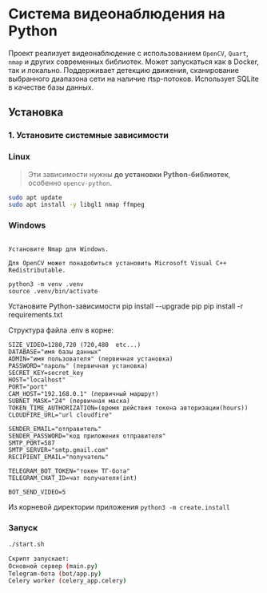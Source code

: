 # Система видеонаблюдения на Python

Проект реализует видеонаблюдение с использованием `OpenCV`, `Quart`, `nmap` и других современных библиотек. Может запускаться как в Docker, так и локально.
Поддерживает детекцию движения, сканирование выбранного диапазона сети на наличие rtsp-потоков.
Использует SQLite в качестве базы данных.

## Установка

### 1. Установите системные зависимости
### Linux

> Эти зависимости нужны **до установки Python-библиотек**, особенно `opencv-python`.

```bash
sudo apt update
sudo apt install -y libgl1 nmap ffmpeg
```

### Windows
```Установите Python 3.12+ (обязательно выберите опцию "Add Python to PATH").

Установите Nmap для Windows.

Для OpenCV может понадобиться установить Microsoft Visual C++ Redistributable.
```

```Создайте и активируйте виртуальное окружение
python3 -m venv .venv
source .venv/bin/activate
```

Установите Python-зависимости
pip install --upgrade pip
pip install -r requirements.txt

Структура файла .env в корне:
```
SIZE_VIDEO=1280,720 (720,480  etc...)
DATABASE="имя базы данных"
ADMIN="имя пользователя" (первичная установка)
PASSWORD="пароль" (первичная установка)
SECRET_KEY=secret_key
HOST="localhost"
PORT="port"
CAM_HOST="192.168.0.1" (первичный маршрут)
SUBNET_MASK="24" (первичная маска)
TOKEN_TIME_AUTHORIZATION=(время действия токена авторизации(hours))
CLOUDFIRE_URL="url cloudfire"

SENDER_EMAIL="отправитель"
SENDER_PASSWORD="код приложения отправителя"
SMTP_PORT=587
SMTP_SERVER="smtp.gmail.com"
RECIPIENT_EMAIL="получатель"

TELEGRAM_BOT_TOKEN="токен ТГ-бота"
TELEGRAM_CHAT_ID=чат получателя(int)

BOT_SEND_VIDEO=5
```

Из корневой директории приложения
```python3 -m create.install```

### Запуск

```bash
./start.sh

Скрипт запускает:
Основной сервер (main.py)
Telegram-бота (bot/app.py)
Celery worker (celery_app.celery)
